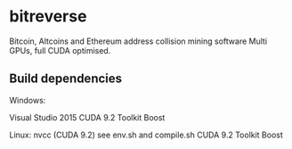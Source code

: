 # bitreverse
Bitcoin, Altcoins and Ethereum address collision mining software 
Multi GPUs, full CUDA optimised.

## Build dependencies

Windows:

  Visual Studio 2015
  CUDA 9.2 Toolkit
  Boost

Linux:
  nvcc (CUDA 9.2) see env.sh and compile.sh
  CUDA 9.2 Toolkit
  Boost
